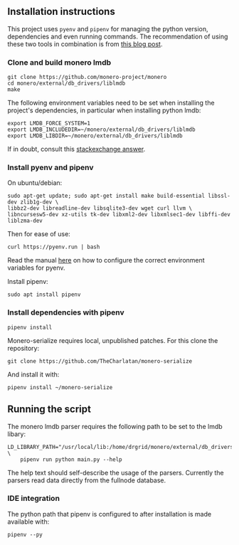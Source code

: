 ## Installation instructions

This project uses `pyenv` and `pipenv` for managing the python version,
dependencies and even running commands. The recommendation of using these two
tools in combination is from [this blog post](https://gioele.io/pyenv-pipenv).

### Clone and build monero lmdb

```
git clone https://github.com/monero-project/monero
cd monero/external/db_drivers/liblmdb
make
```

The following environment variables need to be set when installing the
project's dependencies, in particular when installing python lmdb:

```
export LMDB_FORCE_SYSTEM=1
export LMDB_INCLUDEDIR=~/monero/external/db_drivers/liblmdb
export LMDB_LIBDIR=~/monero/external/db_drivers/liblmdb
```

If in doubt, consult this [stackexchange
answer](https://monero.stackexchange.com/questions/12234/python-lmdb-version-mismatch).

### Install pyenv and pipenv

On ubuntu/debian:

```
sudo apt-get update; sudo apt-get install make build-essential libssl-dev zlib1g-dev \
libbz2-dev libreadline-dev libsqlite3-dev wget curl llvm \
libncursesw5-dev xz-utils tk-dev libxml2-dev libxmlsec1-dev libffi-dev liblzma-dev
```

Then for ease of use: 

```
curl https://pyenv.run | bash
```

Read the manual [here](https://github.com/pyenv/pyenv#basic-github-checkout) on
how to configure the correct environment variables for pyenv.

Install pipenv:

```
sudo apt install pipenv
```

### Install dependencies with pipenv

```
pipenv install 
```

Monero-serialize requires local, unpublished patches. For this clone the
repository:

```
git clone https://github.com/TheCharlatan/monero-serialize
```

And install it with:

```
pipenv install ~/monero-serialize
```

## Running the script

The monero lmdb parser requires the following path to be set to the lmdb
libary:

```
LD_LIBRARY_PATH="/usr/local/lib:/home/drgrid/monero/external/db_drivers/liblmdb" \
    pipenv run python main.py --help
```

The help text should self-describe the usage of the parsers. Currently the
parsers read data directly from the fullnode database.


### IDE integration

The python path that pipenv is configured to after installation is made
available with:

```
pipenv --py
```

